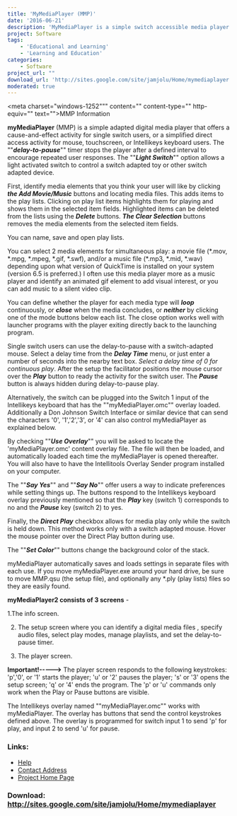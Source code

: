 ```yaml
---
title: 'MyMediaPlayer (MMP)'
date: '2016-06-21'
description: 'MyMediaPlayer is a simple switch accessible media player with a delay-to-pause feature to encourage repeated interations. MMP allows for a video file and an audio file (if desired) to be played simultaneously. File locations are stored on playlists for convenience, and the playlists and most recent setup are saved automatically. When MMP is restarted the most recent setup is loaded automatically.'
project: Software
tags:
    - 'Educational and Learning'
    - 'Learning and Education'
categories:
    - Software
project_url: ""
download_url: 'http://sites.google.com/site/jamjolu/Home/mymediaplayer'
moderated: true
---
```

<meta charset="windows-1252""" content="" content-type="" http-equiv="" text=""></meta><meta content="" generator="" microsoft="" name="" word=""></meta><title>MMP Information</title><meta c:="" content="" files="" name="" office="" template=""></meta>MMP Information

 **myMediaPlayer** (MMP) is a simple adapted digital media player that offers a cause-and-effect activity for single switch users, or a simplified direct access activity for mouse, touchscreen, or Intellikeys keyboard users. The ""**_delay-to-pause_**"" timer stops the player after a defined interval to encourage repeated user responses. The ""**_Light Switch_**"" option allows a light activated switch to control a switch adapted toy or other switch adapted device.

First, identify media elements that you think your user will like by clicking **_the Add Movie/Music_** buttons and locating media files. This adds items to the play lists. Clicking on play list items highlights them for playing and shows them in the selected item fields. Highlighted items can be deleted from the lists using the **_Delete_** buttons. **_The Clear Selection_** buttons removes the media elements from the selected item fields.

You can name, save and open play lists.

You can select 2 media elements for simultaneous play: a movie file (\*.mov, \*.mpg, \*.mpeg, \*.gif, \*.swf), and/or a music file (\*.mp3, \*.mid, \*.wav) depending upon what version of QuickTime is installed on your system (version 6.5 is preferred.) I often use this media player more as a music player and identify an animated gif element to add visual interest, or you can add music to a silent video clip.

You can define whether the player for each media type will **_loop_** continuously, or **_close_** when the media concludes, or **_neither_** by clicking one of the mode buttons below each list. The close option works well with launcher programs with the player exiting directly back to the launching program.

Single switch users can use the delay-to-pause with a switch-adapted mouse. Select a delay time from the **_Delay Time_** menu, or just enter a number of seconds into the nearby text box. _Select a delay time of 0 for continuous play_. After the setup the facilitator positions the mouse cursor over the **_Play_** button to ready the activity for the switch user. The **_Pause_** button is always hidden during delay-to-pause play.

Alternatively, the switch can be plugged into the Switch 1 input of the Intellikeys keyboard that has the ""myMediaPlayer.omc"" overlay loaded. Additionally a Don Johnson Switch Interface or similar device that can send the characters '0', '1','2','3', or '4' can also control myMediaPlayer as explained below.

By checking ""**_Use Overlay_**"" you will be asked to locate the 'myMediaPlayer.omc' content overlay file. The file will then be loaded, and automatically loaded each time the myMediaPlayer is opened thereafter. You will also have to have the Intellitools Overlay Sender program installed on your computer.

The ""**_Say Yes_**"" and ""**_Say No_**"" offer users a way to indicate preferences while setting things up. The buttons respond to the Intellikeys keyboard overlay previously mentioned so that the **_Play_** key (switch 1) corresponds to no and the **_Pause_** key (switch 2) to yes.

Finally, the **_Direct Play_** checkbox allows for media play only while the switch is held down. This method works only with a switch adapted mouse. Hover the mouse pointer over the Direct Play button during use.

The ""**_Set Color_**"" buttons change the background color of the stack.

myMediaPlayer automatically saves and loads settings in separate files with each use. If you move myMediaPlayer.exe around your hard drive, be sure to move MMP.qsu (the setup file), and optionally any \*.ply (play lists) files so they are easily found.

 **myMediaPlayer2 consists of 3 screens** -

1.The info screen.

2. The setup screen where you can identify a digital media files , specify audio files, select play modes, manage playlists, and set the delay-to-pause timer.

3. The player screen.

 **Important!----->** The player screen responds to the following keystrokes: 'p','0', or '1' starts the player; 'u' or '2' pauses the player; 's' or '3' opens the setup screen; 'q' or '4' ends the program. The 'p' or 'u' commands only work when the Play or Pause buttons are visible.

The Intellikeys overlay named ""myMediaPlayer.omc"" works with myMediaPlayer. The overlay has buttons that send the control keystrokes defined above. The overlay is programmed for switch input 1 to send 'p' for play, and input 2 to send 'u' for pause.

### Links:
- <a href="http://www.oatsoft.org/Software/mymediaplayer-mmp/help">Help</a>
- <a href="mailto:jamlolu@hotmail.com">Contact Address</a>
- <a href="http://sites.google.com/site/jamjolu/Home/mymediaplayer">Project Home Page</a>

### Download: http://sites.google.com/site/jamjolu/Home/mymediaplayer 